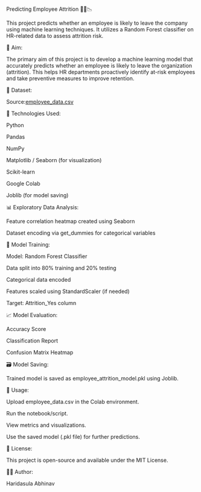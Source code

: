 Predicting Employee Attrition 🧑‍💼📉

This project predicts whether an employee is likely to leave the company using machine learning techniques. It utilizes a Random Forest classifier on HR-related data to assess attrition risk.


🎯 Aim:

The primary aim of this project is to develop a machine learning model that accurately predicts whether an employee is likely to leave the organization (attrition). This helps HR departments proactively identify at-risk employees and take preventive measures to improve retention.


📁 Dataset:


Source:[employee_data.csv](https://github.com/user-attachments/files/20499131/employee_data.csv)


🔧 Technologies Used:


Python


Pandas


NumPy


Matplotlib / Seaborn (for visualization)


Scikit-learn


Google Colab


Joblib (for model saving)



📊 Exploratory Data Analysis:

Feature correlation heatmap created using Seaborn


Dataset encoding via get_dummies for categorical variables



🧠 Model Training:

Model: Random Forest Classifier


Data split into 80% training and 20% testing


Categorical data encoded


Features scaled using StandardScaler (if needed)


Target: Attrition_Yes column



📈 Model Evaluation:

Accuracy Score


Classification Report


Confusion Matrix Heatmap



🗃️ Model Saving:

Trained model is saved as employee_attrition_model.pkl using Joblib.


🚀 Usage:

Upload employee_data.csv in the Colab environment.


Run the notebook/script.


View metrics and visualizations.


Use the saved model (.pkl file) for further predictions.


📜 License:

This project is open-source and available under the MIT License.


🙋‍♂️ Author:

Haridasula Abhinav
